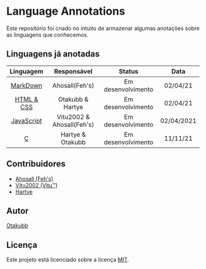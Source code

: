 # Language Annotations
Este repositório foi criado no intuito de armazenar algumas anotações sobre as linguagens que conhecemos.

## Linguagens já anotadas

|         Linguagem           |  Responsável |      Status      |  Data  |
|:---------------------------:|:------------:|:----------------:|:------:|
|[MarkDown][Url_MD]|Ahosall(Feh's)|Em desenvolvimento|02/04/21|
|[HTML & CSS][Url_HTML_CSS]|Otakubb & Hartye|Em desenvolvimento|02/04/21|
|[JavaScript][Url_JS]|Vitu2002 & Ahosall(Feh's)|Em desenvolvimento|02/04/2021|
|[C][Url_C]|Hartye & Otakubb|Em desenvolvimento|11/11/21|

## Contribuidores
- [Ahosall (Feh's)][Url_Profile_Ahosall]
- [Vitu2002 (Vitu™)][Url_Profile_Vitu]
- [Hartye ][Url_Profile_Hartye]

## Autor
[Otakubb][Url_Profile_Otakubb]

## Licença
Este projeto está licenciado sobre a licença [MIT][Url_MIT].

<!-- Urls - Profiles - Begin -->
[Url_Profile_Ahosall]: https://github.com/Ahosall
[Url_Profile_Otakubb]: https://github.com/Otakubb
[Url_Profile_Vitu]: https://github.com/vitu2002
[Url_Profile_Hartye]: https://github.com/Hartye

<!-- Urls - Profiles - End -->

<!-- Urls - Files - Begin -->
[Url_MD]: ./languages/markdown
[Url_HTML_CSS]: ./languages/html-css
[Url_JS]: ./languages/javascript
[Url_C]: ./languages/Canot
[Url_MIT]: ./LICENSE
<!-- Urls - Files - End -->
